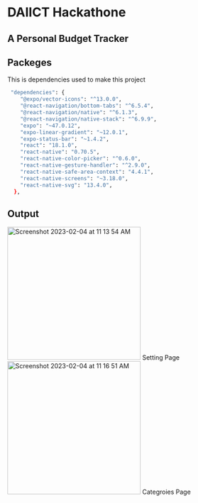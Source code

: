 # DAIICT Hackathone
## A Personal Budget Tracker

## Packeges

This is dependencies used to make this project

```bash
 "dependencies": {
    "@expo/vector-icons": "^13.0.0",
    "@react-navigation/bottom-tabs": "^6.5.4",
    "@react-navigation/native": "^6.1.3",
    "@react-navigation/native-stack": "^6.9.9",
    "expo": "~47.0.12",
    "expo-linear-gradient": "~12.0.1",
    "expo-status-bar": "~1.4.2",
    "react": "18.1.0",
    "react-native": "0.70.5",
    "react-native-color-picker": "^0.6.0",
    "react-native-gesture-handler": "^2.9.0",
    "react-native-safe-area-context": "4.4.1",
    "react-native-screens": "~3.18.0",
    "react-native-svg": "13.4.0",
  },
```

## Output 

<img width="300" alt="Screenshot 2023-02-04 at 11 13 54 AM" src="https://user-images.githubusercontent.com/74901469/216751177-a207ab39-e5bd-42c2-88c4-0b3cf3480525.png">
Setting Page


<img width="300" alt="Screenshot 2023-02-04 at 11 16 51 AM" src="https://user-images.githubusercontent.com/74901469/216751212-bb63ffb4-4208-48ec-b87d-9336e715646e.png">
Categroies Page
